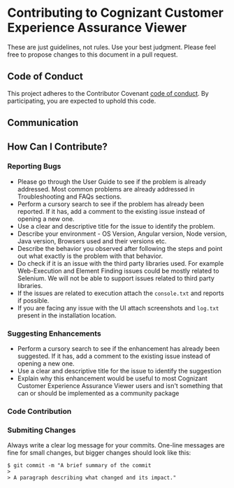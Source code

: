 # Contributing to Cognizant Customer Experience Assurance Viewer

These are just guidelines, not rules. Use your best judgment. Please feel free to propose changes to this document in a pull request.

## Code of Conduct

This project adheres to the Contributor Covenant [code of conduct](CODE_OF_CONDUCT.md). By participating, you are expected to uphold this code.

## Communication

## How Can I Contribute?

### Reporting Bugs

* Please go through the User Guide to see if the problem is already addressed. Most common problems are already addressed in Troubleshooting and FAQs sections.
* Perform a cursory search to see if the problem has already been reported. If it has, add a comment to the existing issue instead of opening a new one.
* Use a clear and descriptive title for the issue to identify the problem.
* Describe your environment - OS Version, Angular version, Node version, Java version, Browsers used and their versions etc.
* Describe the behavior you observed after following the steps and point out what exactly is the problem with that behavior.
* Do check if it is an issue with the third party libraries used. For example Web-Execution and Element Finding issues could be mostly related to Selenium. We will not be able to support issues related to third party libraries.
* If the issues are related to execution attach the `console.txt` and reports if possible.
* If you are facing any issue with the UI attach screenshots and `log.txt` present in the installation location.

### Suggesting Enhancements

* Perform a cursory search to see if the enhancement has already been suggested. If it has, add a comment to the existing issue instead of opening a new one.
* Use a clear and descriptive title for the issue to identify the suggestion
* Explain why this enhancement would be useful to most Cognizant Customer Experience Assurance Viewer users and isn't something that can or should be implemented as a community package

### Code Contribution

### Submiting Changes

Always write a clear log message for your commits. One-line messages are fine for small changes, but bigger changes should look like this:

```
$ git commit -m "A brief summary of the commit
> 
> A paragraph describing what changed and its impact."
```
